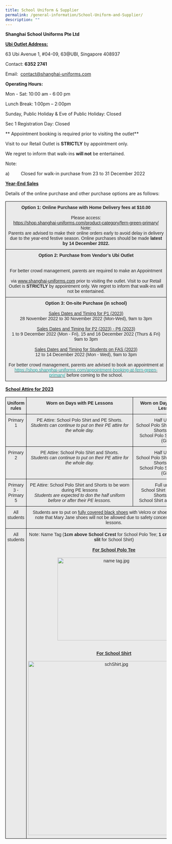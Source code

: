 ```yaml
---
title: School Uniform & Supplier
permalink: /general-information/School-Uniform-and-Supplier/
description: ""
---
```


<b>Shanghai School Uniforms Pte Ltd</b>

<u><b>Ubi Outlet Address:</b></u>

63 Ubi Avenue 1, #04-09, 63@UBI, Singapore 408937

Contact: <b>6352 2741</b>

Email:  [contact@shanghai-uniforms.com](mailto:contact@shanghai-uniforms.com)


<b>Operating Hours:</b>  

Mon - Sat: 10:00 am - 6:00 pm

Lunch Break: 1:00pm – 2:00pm

Sunday, Public Holiday & Eve of Public Holiday: Closed

Sec 1 Registration Day: Closed

  

\*\* Appointment booking is required prior to visiting the outlet\*\*

Visit to our Retail Outlet is <b>STRICTLY</b> by appointment only.

We regret to inform that walk-ins <b>will not</b> be entertained.


Note:  

a)         Closed for walk-in purchase from 23 to 31 December 2022

<u><b>Year-End Sales</b></u>

Details of the online purchase and other purchase options are as follows:


<style type="text/css">
.tg  {border-collapse:collapse;border-spacing:0;}
.tg td{border-color:black;border-style:solid;border-width:1px;font-family:Arial, sans-serif;font-size:14px;
  overflow:hidden;padding:10px 5px;word-break:normal;}
.tg th{border-color:black;border-style:solid;border-width:1px;font-family:Arial, sans-serif;font-size:14px;
  font-weight:normal;overflow:hidden;padding:10px 5px;word-break:normal;}
.tg .tg-ii8k{background-color:#EAEAEA;color:#222;text-align:center;vertical-align:top}
</style>
<table class="tg">
<thead>
  <tr>
    <th class="tg-ii8k"><span style="font-weight:bold">Option 1: Online Purchase with Home Delivery fees at $10.00 </span><br><br>Please access:<br><a href="https://shop.shanghai-uniforms.com/product-category/fern-green-primary/" target="_blank" rel="noopener noreferrer">https://shop.shanghai-uniforms.com/product-category/fern-green-primary/</a><br>Note:<br>Parents are advised to make their online orders early to avoid delay in delivery due to the year-end festive season. Online purchases should be made <span style="font-weight:bold">latest by 14 December 2022.</span></th>
  </tr>
</thead>
<tbody>
  <tr>
    <td class="tg-ii8k"><span style="font-weight:bold">Option 2: Purchase from Vendor’s Ubi Outlet </span><br><br><br>For better crowd management, parents are required to make an Appointment<br><br>via <a href="http://www.shanghai-uniforms.com/" target="_blank" rel="noopener noreferrer">www.shanghai-uniforms.com</a> prior to visiting the outlet. Visit to our Retail Outlet is <span style="font-weight:bold">STRICTLY</span> by appointment only. We regret to inform that walk-ins will not be entertained.  </td>
  </tr>
  <tr>
    <td class="tg-ii8k"><span style="font-weight:bold">Option 3: On-site Purchase (in school)</span><br><br><span style="text-decoration:underline">Sales Dates and Timing for P1 (2023)</span><br>28 November 2022 to 30 November 2022 (Mon-Wed), 9am to 3pm<br><br><span style="text-decoration:underline">Sales Dates and Timing for P2 (2023) - P6 (2023)</span><br>1 to 9 December 2022 (Mon - Fri), 15 and 16 December 2022 (Thurs &amp; Fri) <br>9am to 3pm<br><br><span style="text-decoration:underline">Sales Dates and Timing for Students on FAS (2023)</span><br>12 to 14 December 2022 (Mon - Wed), 9am to 3pm<br><br>For better crowd management, parents are advised to book an appointment at <a href="https://shop.shanghai-uniforms.com/appointment-booking-at-fern-green-primary/" target="_blank" rel="noopener noreferrer"><span style="text-decoration:none;color:#1FA4A0">https://shop.shanghai-uniforms.com/appointment-booking-at-fern-green-primary/</span></a> before coming to the school.</td>
  </tr>
</tbody>
</table>


<u><b>School Attire for 2023</b></u>

<style type="text/css">
.tg  {border-collapse:collapse;border-spacing:0;}
.tg td{border-color:black;border-style:solid;border-width:1px;font-family:Arial, sans-serif;font-size:14px;
  overflow:hidden;padding:10px 5px;word-break:normal;}
.tg th{border-color:black;border-style:solid;border-width:1px;font-family:Arial, sans-serif;font-size:14px;
  font-weight:normal;overflow:hidden;padding:10px 5px;word-break:normal;}
.tg .tg-n4qt{background-color:#EAEAEA;color:#222;font-weight:bold;text-align:center;vertical-align:top}
.tg .tg-ii8k{background-color:#EAEAEA;color:#222;text-align:center;vertical-align:top}
</style>
<table class="tg">
<thead>
  <tr>
    <th class="tg-n4qt">Uniform rules</th>
    <th class="tg-n4qt">Worn on Days with PE Lessons</th>
    <th class="tg-n4qt">Worn on Days with no PE Lessons</th>
  </tr>
</thead>
<tbody>
  <tr>
    <td class="tg-ii8k">Primary 1</td>
    <td class="tg-ii8k">PE Attire: School Polo Shirt and PE Shorts.<br><span style="font-style:italic">Students can continue to put on their PE attire for the whole day.</span><br> </td>
    <td class="tg-ii8k">Half Uniform: <br>School Polo Shirt and Bermuda Shorts (Boys)<br>School Polo Shirt and Skirts (Girls)</td>
  </tr>
  <tr>
    <td class="tg-ii8k">Primary 2</td>
    <td class="tg-ii8k">PE Attire: School Polo Shirt and Shorts.<br><span style="font-style:italic">Students can continue to put on their PE attire for the whole day.</span><br> </td>
    <td class="tg-ii8k">Half Uniform: <br>School Polo Shirt and Bermuda Shorts (Boys)<br>School Polo Shirt and Skirts (Girls)</td>
  </tr>
  <tr>
    <td class="tg-ii8k">Primary 3 - Primary 5</td>
    <td class="tg-ii8k">PE Attire: School Polo Shirt and Shorts to be worn during PE lessons<br><span style="font-style:italic">Students are expected to don the half uniform before or after their PE lessons.</span></td>
    <td class="tg-ii8k">Full uniform: <br>School Shirt and Bermuda Shorts (Boys)<br>School Shirt and Skirt (Girls) </td>
  </tr>
  <tr>
    <td class="tg-ii8k">All students</td>
    <td class="tg-ii8k" colspan="2">Students are to put on <span style="text-decoration:underline">fully covered black shoes</span> with Velcro or shoe laces. Please note that Mary Jane shoes will not be allowed due to safety concerns during PE lessons.</td>
  </tr>
  <tr>
    <td class="tg-ii8k">All students</td>
    <td class="tg-ii8k" colspan="2">Note: Name Tag (<span style="font-weight:bold">1cm above School Crest</span> for School Polo Tee; <span style="font-weight:bold">1 cm above pocket slit</span> for School Shirt)<br><br><span style="font-weight:bold;text-decoration:underline">For School Polo Tee</span><br><br><img src="https://ferngreenpri.moe.edu.sg/qql/slot/u775/Sch%20Uniform/name%20tag.jpg" alt="name tag.jpg" width="352" height="258"> <br><br><br><span style="font-weight:bold;text-decoration:underline">For School Shirt</span><br><br><img src="https://ferngreenpri.moe.edu.sg/qql/slot/u775/Sch%20Uniform/schShirt.jpg" alt="schShirt.jpg" width="537" height="542"></td>
  </tr>
</tbody>
</table>
